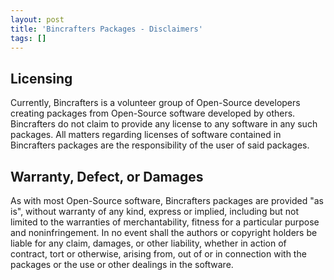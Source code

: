 ```yaml
---
layout: post
title: 'Bincrafters Packages - Disclaimers'
tags: []
---
```


## Licensing
Currently, Bincrafters is a volunteer group of Open-Source developers creating packages from Open-Source software developed by others.  Bincrafters do not claim to provide any license to any software in any such packages. All matters regarding licenses of software contained in Bincrafters packages are the responsibility of the user of said packages. 

## Warranty, Defect, or Damages
As with most Open-Source software, Bincrafters packages are provided "as is", without warranty of any kind, express or implied, including but not limited to the warranties of merchantability, fitness for a particular purpose and noninfringement.  In no event shall the authors or copyright holders be liable for any claim, damages, or other liability, whether in action of contract, tort or otherwise, arising from, out of or in connection with the packages or the use or other dealings in the software. 
